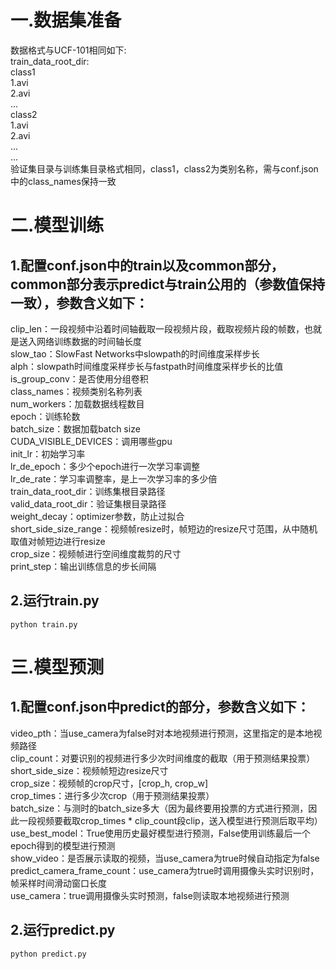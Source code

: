 # 一.数据集准备  
数据格式与UCF-101相同如下:  
train_data_root_dir:  
    class1  
        1.avi  
        2.avi  
        ...  
    class2  
        1.avi  
        2.avi  
        ...  
    ...  
验证集目录与训练集目录格式相同，class1，class2为类别名称，需与conf.json中的class_names保持一致  
  
# 二.模型训练  
## 1.配置conf.json中的train以及common部分，common部分表示predict与train公用的（参数值保持一致），参数含义如下：  
clip_len：一段视频中沿着时间轴截取一段视频片段，截取视频片段的帧数，也就是送入网络训练数据的时间轴长度  
slow_tao：SlowFast Networks中slowpath的时间维度采样步长  
alph：slowpath时间维度采样步长与fastpath时间维度采样步长的比值  
is_group_conv：是否使用分组卷积  
class_names：视频类别名称列表  
num_workers：加载数据线程数目  
epoch：训练轮数  
batch_size：数据加载batch size  
CUDA_VISIBLE_DEVICES：调用哪些gpu  
init_lr：初始学习率  
lr_de_epoch：多少个epoch进行一次学习率调整  
lr_de_rate：学习率调整率，是上一次学习率的多少倍  
train_data_root_dir：训练集根目录路径  
valid_data_root_dir：验证集根目录路径  
weight_decay：optimizer参数，防止过拟合  
short_side_size_range：视频帧resize时，帧短边的resize尺寸范围，从中随机取值对帧短边进行resize  
crop_size：视频帧进行空间维度裁剪的尺寸  
print_step：输出训练信息的步长间隔  
## 2.运行train.py  
```
python train.py
```
 
# 三.模型预测
## 1.配置conf.json中predict的部分，参数含义如下：  
video_pth：当use_camera为false时对本地视频进行预测，这里指定的是本地视频路径  
clip_count：对要识别的视频进行多少次时间维度的截取（用于预测结果投票）  
short_side_size：视频帧短边resize尺寸  
crop_size：视频帧的crop尺寸，[crop_h, crop_w]  
crop_times：进行多少次crop（用于预测结果投票）  
batch_size：与测时的batch_size多大（因为最终要用投票的方式进行预测，因此一段视频要截取crop_times * clip_count段clip，送入模型进行预测后取平均）  
use_best_model：True使用历史最好模型进行预测，False使用训练最后一个epoch得到的模型进行预测  
show_video：是否展示读取的视频，当use_camera为true时候自动指定为false  
predict_camera_frame_count：use_camera为true时调用摄像头实时识别时，帧采样时间滑动窗口长度  
use_camera：true调用摄像头实时预测，false则读取本地视频进行预测  
## 2.运行predict.py  
```
python predict.py
```

